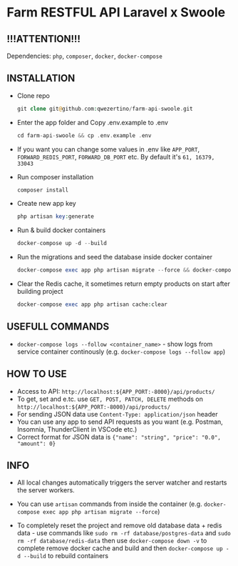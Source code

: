 # Farm RESTFUL API Laravel x Swoole

## !!!ATTENTION!!!

Dependencies: `php`, `composer`, `docker`, `docker-compose`

## INSTALLATION

-   Clone repo
    ```php
    git clone git@github.com:qwezertino/farm-api-swoole.git
    ```
-   Enter the app folder and Copy .env.example to .env
    ```php
    cd farm-api-swoole && cp .env.example .env
    ```
-   If you want you can change some values in .env like `APP_PORT`, `FORWARD_REDIS_PORT`, `FORWARD_DB_PORT` etc. By default it's `61, 16379, 33043`

-   Run composer installation
    ```php
    composer install
    ```
-   Create new app key
    ```php
    php artisan key:generate
    ```
-   Run & build docker containers
    ```php
    docker-compose up -d --build
    ```
-   Run the migrations and seed the database inside docker container
    ```php
    docker-compose exec app php artisan migrate --force && docker-compose exec app php artisan db:seed --class=ProductsTableSeeder
    ```
-   Clear the Redis cache, it sometimes return empty products on start after building project
    ```php
    docker-compose exec app php artisan cache:clear
    ```

## USEFULL COMMANDS

-   `docker-compose logs --follow <container_name>` - show logs from service container continously (e.g. `docker-compose logs --follow app`)

## HOW TO USE

-   Access to API: `http://localhost:${APP_PORT:-8000}/api/products/`
-   To get, set and e.tc. use `GET, POST, PATCH, DELETE` methods on `http://localhost:${APP_PORT:-8000}/api/products/`
-   For sending JSON data use `Content-Type: application/json` header
-   You can use any app to send API requests as you want (e.g. Postman, Insomnia, ThunderClient in VSCode etc.)
-   Correct format for JSON data is `{"name": "string", "price": "0.0", "amount": 0}`

## INFO

-   All local changes automatically triggers the server watcher and restarts the server workers.

-   You can use `artisan` commands from inside the container (e.g. `docker-compose exec app php artisan migrate --force`)

-   To completely reset the project and remove old database data + redis data - use commands like `sudo rm -rf database/postgres-data` and `sudo rm -rf database/redis-data` then use `docker-compose down -v` to complete remove docker cache and build and then `docker-compose up -d --build` to rebuild containers
